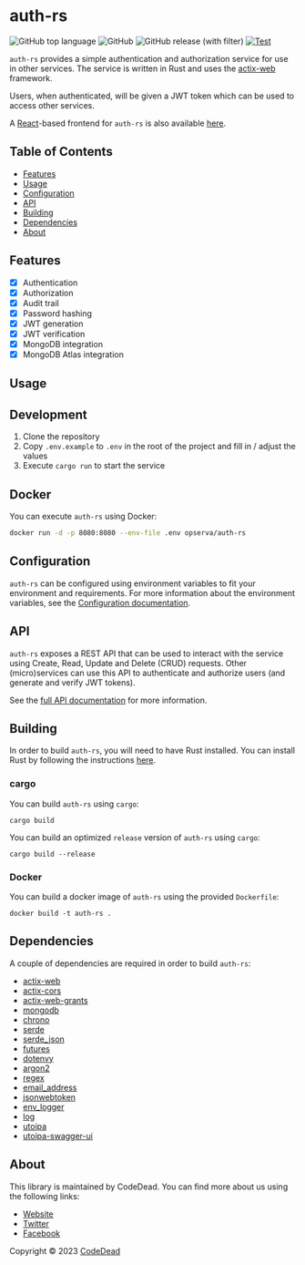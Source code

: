 # auth-rs

![GitHub top language](https://img.shields.io/github/languages/top/Opserva-io/auth-rs)
![GitHub](https://img.shields.io/github/license/Opserva-io/auth-rs)
![GitHub release (with filter)](https://img.shields.io/github/v/release/Opserva-io/auth-rs)
[![Test](https://github.com/Opserva-io/auth-rs/actions/workflows/test.yml/badge.svg)](https://github.com/Opserva-io/auth-rs/actions/workflows/test.yml)

`auth-rs` provides a simple authentication and authorization service for use in other services.
The service is written in Rust and uses the [actix-web](https://crates.io/crates/actix-web) framework.

Users, when authenticated, will be given a JWT token which can be used to access other services.

A [React](https://react.dev/)-based frontend for `auth-rs` is also
available [here](https://github.com/Opserva-io/auth-js).

## Table of Contents

* [Features](#features)
* [Usage](#usage)
* [Configuration](#configuration)
* [API](#api)
* [Building](#building)
* [Dependencies](#dependencies)
* [About](#about)

## Features

- [X] Authentication
- [X] Authorization
- [X] Audit trail
- [X] Password hashing
- [X] JWT generation
- [X] JWT verification
- [X] MongoDB integration
- [X] MongoDB Atlas integration

## Usage

## Development

1. Clone the repository
2. Copy `.env.example` to `.env` in the root of the project and fill in / adjust the values
3. Execute `cargo run` to start the service

## Docker

You can execute `auth-rs` using Docker:

```bash
docker run -d -p 8080:8080 --env-file .env opserva/auth-rs
```

## Configuration

`auth-rs` can be configured using environment variables to fit your environment and requirements.  For more information about the environment variables, see the [Configuration documentation](/docs/CONFIGURATION.md).

## API

`auth-rs` exposes a REST API that can be used to interact with the service using Create, Read, Update and Delete (CRUD) requests.
Other (micro)services can use this API to authenticate and authorize users (and generate and verify JWT tokens).

See the [full API documentation](/docs/API.md) for more information.

## Building

In order to build `auth-rs`, you will need to have Rust installed.
You can install Rust by following the instructions [here](https://www.rust-lang.org/tools/install).

### cargo

You can build `auth-rs` using `cargo`:

```shell
cargo build
```

You can build an optimized `release` version of `auth-rs` using `cargo`:

```shell
cargo build --release
```

### Docker

You can build a docker image of `auth-rs` using the provided `Dockerfile`:

```shell
docker build -t auth-rs .
```

## Dependencies

A couple of dependencies are required in order to build `auth-rs`:

* [actix-web](https://crates.io/crates/actix-web)
* [actix-cors](https://crates.io/crates/actix-cors)
* [actix-web-grants](https://crates.io/crates/actix-web-grants)
* [mongodb](https://crates.io/crates/mongodb)
* [chrono](https://crates.io/crates/chrono)
* [serde](https://crates.io/crates/serde)
* [serde_json](https://crates.io/crates/serde_json)
* [futures](https://crates.io/crates/futures)
* [dotenvy](https://crates.io/crates/dotenvy)
* [argon2](https://crates.io/crates/argon2)
* [regex](https://crates.io/crates/regex)
* [email_address](https://crates.io/crates/email_address)
* [jsonwebtoken](https://crates.io/crates/jsonwebtoken)
* [env_logger](https://crates.io/crates/env_logger)
* [log](https://crates.io/crates/log)
* [utoipa](https://crates.io/crates/utoipa)
* [utoipa-swagger-ui](https://crates.io/crates/utoipa-swagger-ui)

## About

This library is maintained by CodeDead. You can find more about us using the following links:

* [Website](https://codedead.com)
* [Twitter](https://twitter.com/C0DEDEAD)
* [Facebook](https://facebook.com/deadlinecodedead)

Copyright © 2023 [CodeDead](https://codedead.com)
